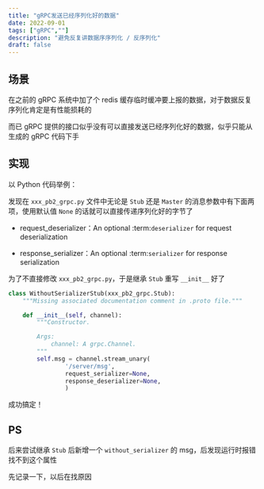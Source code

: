 ```yaml
---
title: "gRPC发送已经序列化好的数据"
date: 2022-09-01
tags: ["gRPC",""]
description: "避免反复讲数据序序列化 / 反序列化"
draft: false
---
```


## 场景

在之前的 gRPC 系统中加了个 redis 缓存临时缓冲要上报的数据，对于数据反复序列化肯定是有性能损耗的

而已 gRPC 提供的接口似乎没有可以直接发送已经序列化好的数据，似乎只能从生成的 gRPC 代码下手

## 实现

以 Python 代码举例：

发现在 `xxx_pb2_grpc.py` 文件中无论是 `Stub` 还是 `Master` 的消息参数中有下面两项，使用默认值 `None` 的话就可以直接传递序列化好的字节了

* request_deserializer：An optional :term:`deserializer` for request deserialization

* response_serializer：An optional :term:`serializer` for response serialization

为了不直接修改 `xxx_pb2_grpc.py`，于是继承 `Stub` 重写 `__init__` 好了

```python
class WithoutSerializerStub(xxx_pb2_grpc.Stub):
    """Missing associated documentation comment in .proto file."""

    def __init__(self, channel):
        """Constructor.

        Args:
            channel: A grpc.Channel.
        """
        self.msg = channel.stream_unary(
                '/server/msg',
                request_serializer=None,
                response_deserializer=None,
                )
```

成功搞定！

## PS

后来尝试继承 `Stub` 后新增一个 `without_serializer` 的 msg，后发现运行时报错找不到这个属性

先记录一下，以后在找原因
